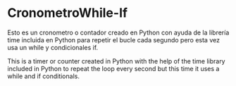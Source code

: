 # CronometroWhile-If

Esto es un cronometro o contador creado en Python con ayuda de la librería time incluida en Python para repetir el bucle cada segundo pero esta vez usa un while y condicionales if.

This is a timer or counter created in Python with the help of the time library included in Python to repeat the loop every second but this time it uses a while and if conditionals.
